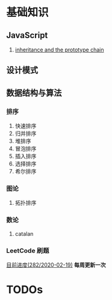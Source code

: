# 基础知识
## JavaScript
1. [inheritance and the prototype chain](./JavaScript/Inheritance-and-prototype-chain.md)

## 设计模式


## 数据结构与算法
### 排序
1. 快速排序
2. 归并排序
3. 堆排序
4. 冒泡排序
5. 插入排序
6. 选择排序
7. 希尔排序

### 图论
1. 拓扑排序

### 数论
1. catalan

### LeetCode 刷题
[目前进度(282/2020-02-19)](./algorithms/leetcode-problems/README.md)
**每周更新一次**
# TODOs
